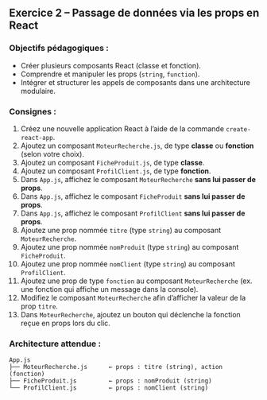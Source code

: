 ## <h2 id="ex1">Exercice 2 – Passage de données via les props en React</h2>

### Objectifs pédagogiques :

* Créer plusieurs composants React (classe et fonction).
* Comprendre et manipuler les props (`string`, `function`).
* Intégrer et structurer les appels de composants dans une architecture modulaire.



### Consignes :

1. Créez une nouvelle application React à l’aide de la commande `create-react-app`.
2. Ajoutez un composant `MoteurRecherche.js`, de type **classe** ou **fonction** (selon votre choix).
3. Ajoutez un composant `FicheProduit.js`, de type **classe**.
4. Ajoutez un composant `ProfilClient.js`, de type **fonction**.
5. Dans `App.js`, affichez le composant `MoteurRecherche` **sans lui passer de props**.
6. Dans `App.js`, affichez le composant `FicheProduit` **sans lui passer de props**.
7. Dans `App.js`, affichez le composant `ProfilClient` **sans lui passer de props**.
8. Ajoutez une prop nommée `titre` (type `string`) au composant `MoteurRecherche`.
9. Ajoutez une prop nommée `nomProduit` (type `string`) au composant `FicheProduit`.
10. Ajoutez une prop nommée `nomClient` (type `string`) au composant `ProfilClient`.
11. Ajoutez une prop de type `fonction` au composant `MoteurRecherche` (ex. une fonction qui affiche un message dans la console).
12. Modifiez le composant `MoteurRecherche` afin d’afficher la valeur de la prop `titre`.
13. Dans `MoteurRecherche`, ajoutez un bouton qui déclenche la fonction reçue en props lors du clic.



### Architecture attendue :

```
App.js
├── MoteurRecherche.js      ← props : titre (string), action (fonction)
├── FicheProduit.js         ← props : nomProduit (string)
└── ProfilClient.js         ← props : nomClient (string)
```


